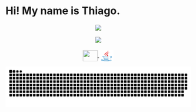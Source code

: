 <h1> Hi! My name is Thiago. </h1>

<div align="center">
  <a href="https://github.com/thikerblow">
  <img height="180em"   align="center" src="https://github-readme-stats.vercel.app/api?username=thikerblow&show_icons=true&theme=midnight-purple&include_all_commits=true&count_private=true"/>
</div>
 <br>
    <div align="center">
    <img height="180em" src="https://github-readme-stats.vercel.app/api/top-langs/?username=thikerblow&layout=compact&langs_count=7&theme=midnight-purple"/>
</div>
<div  align="center"> 
  <div style="display: inline_block"><br>
    <img src="https://cdn.jsdelivr.net/gh/devicons/devicon/icons/bash/bash-original.svg" align="center" height="30" width="40"/>
  <img align="center" alt="java" height="30" width="40" src="https://raw.githubusercontent.com/devicons/devicon/master/icons/java/java-original.svg">
</div>
</div>

![snake gif](https://github.com/ThikerBlow/ThikerBlow/blob/output/github-contribution-grid-snake.svg)
